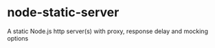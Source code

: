 node-static-server
==================

A static Node.js http server(s) with proxy, response delay and mocking options
